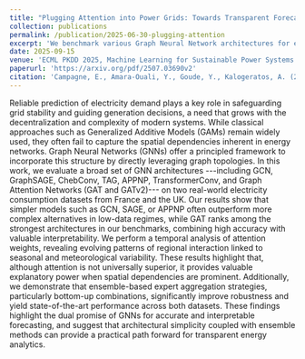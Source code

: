```yaml
---
title: "Plugging Attention into Power Grids: Towards Transparent Forecasting"
collection: publications
permalink: /publication/2025-06-30-plugging-attention
excerpt: 'We benchmark various Graph Neural Network architectures for electricity consumption forecasting in France and the UK, showing that simple models like GCN and APPNP perform well in complex settings. While attention-based models such as GAT offer valuable interpretability through dynamic spatial patterns, ensemble strategies further improve robustness under data heterogeneity.'
date: 2025-09-15
venue: 'ECML PKDD 2025, Machine Learning for Sustainable Power Systems (ML4SPS) Workshop'
paperurl: 'https://arxiv.org/pdf/2507.03690v2'
citation: 'Campagne, E., Amara-Ouali, Y., Goude, Y., Kalogeratos, A. (2025). Plugging Attention into Power Grids: Towards Transparent Forecasting. In Proceedings of the Machine Learning for Sustainable Power Systems workshop at ECML PKDD 2025, Porto, Portugal.'
---
```


Reliable prediction of electricity demand plays a key role in safeguarding grid stability and guiding generation decisions, a need that grows with the decentralization and complexity of modern systems. While classical approaches such as Generalized Additive Models (GAMs) remain widely used, they often fail to capture the spatial dependencies inherent in energy networks. Graph Neural Networks (GNNs) offer a principled framework to incorporate this structure by directly leveraging graph topologies. In this work, we evaluate a broad set of GNN architectures ---including GCN, GraphSAGE, ChebConv, TAG, APPNP, TransformerConv, and Graph Attention Networks (GAT and GATv2)--- on two real-world electricity consumption datasets from France and the UK. Our results show that simpler models such as GCN, SAGE, or APPNP often outperform more complex alternatives in low-data regimes, while GAT ranks among the strongest architectures in our benchmarks, combining high accuracy with valuable interpretability. We perform a temporal analysis of attention weights, revealing evolving patterns of regional interaction linked to seasonal and meteorological variability. These results highlight that, although attention is not universally superior, it provides valuable explanatory power when spatial dependencies are prominent. Additionally, we demonstrate that ensemble-based expert aggregation strategies, particularly bottom-up combinations, significantly improve robustness and yield state-of-the-art performance across both datasets. These findings highlight the dual promise of GNNs for accurate and interpretable forecasting, and suggest that architectural simplicity coupled with ensemble methods can provide a practical path forward for transparent energy analytics.
